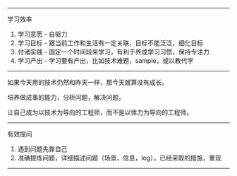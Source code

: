 ------

学习效率

1. 学习意愿 - 自驱力
2. 学习目标 - 跟当前工作和生活有一定关联，目标不能泛泛，细化目标
3. 付诸实践 - 固定一个时间段来学习，有利于养成学习习惯，保持专注力
4. 学习产出 - 学习要有产出，比如技术难题，sample，或以教代学

------

如果今天用的技术仍然和昨天一样，那今天就算没有成长。

培养做成事的能力，分析问题，解决问题。

让自己成为以技术为导向的工程师，而不是以体力为导向的工程师。

------

有效提问

1. 遇到问题先靠自己
2. 准确提炼问题，详细描述问题（场景，信息，log），已经采取的措施，重现

------


